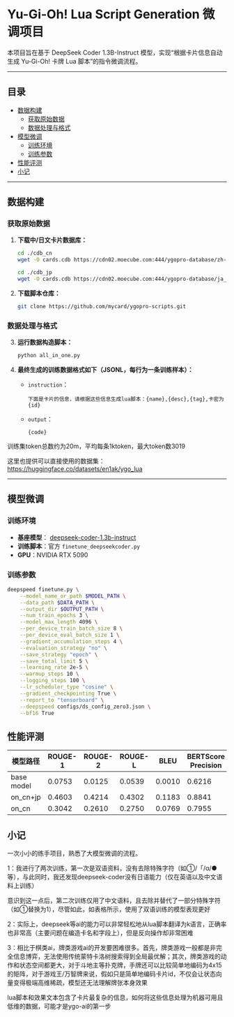 # Yu-Gi-Oh! Lua Script Generation 微调项目

本项目旨在基于 DeepSeek Coder 1.3B-Instruct 模型，实现“根据卡片信息自动生成 Yu-Gi-Oh! 卡牌 Lua 脚本”的指令微调流程。

---

## 目录

- [数据构建](#数据构建)
    - [获取原始数据](#获取原始数据)
    - [数据处理与格式](#数据处理与格式)
- [模型微调](#模型微调)
    - [训练环境](#训练环境)
    - [训练参数](#训练参数)
- [性能评测](#性能评测)
- [小记](#小记)
---

## 数据构建

### 获取原始数据

1. **下载中/日文卡片数据库：**
    ```bash
    cd ./cdb_cn
    wget -O cards.cdb https://cdn02.moecube.com:444/ygopro-database/zh-CN/cards.cdb

    cd ./cdb_jp
    wget -O cards.cdb https://cdn02.moecube.com:444/ygopro-database/ja_JP/cards.cdb
    ```

2. **下载脚本仓库：**
    ```bash
    git clone https://github.com/mycard/ygopro-scripts.git
    ```

### 数据处理与格式

3. **运行数据构造脚本：**
    ```bash
    python all_in_one.py
    ```

4. **最终生成的训练数据格式如下（JSONL，每行为一条训练样本）：**

    - `instruction`：  
      ```
      下面是卡片的信息，请根据这些信息生成lua脚本：{name},{desc},{tag},卡密为{id}
      ```
    - `output`：  
      ```
      {code}
      ```
训练集token总数约为20m，平均每条1ktoken，最大token数3019

这里也提供可以直接使用的数据集：https://huggingface.co/datasets/en1ak/ygo_lua

---

## 模型微调

### 训练环境

- **基座模型**： [deepseek-coder-1.3b-instruct](https://huggingface.co/deepseek-ai/deepseek-coder-1.3b-instruct)
- **训练脚本**：官方 `finetune_deepseekcoder.py`
- **GPU**：NVIDIA RTX 5090

### 训练参数

```bash
deepspeed finetune.py \
    --model_name_or_path $MODEL_PATH \
    --data_path $DATA_PATH \
    --output_dir $OUTPUT_PATH \
    --num_train_epochs 3 \
    --model_max_length 4096 \
    --per_device_train_batch_size 8 \
    --per_device_eval_batch_size 1 \
    --gradient_accumulation_steps 4 \
    --evaluation_strategy "no" \
    --save_strategy "epoch" \
    --save_total_limit 5 \
    --learning_rate 2e-5 \
    --warmup_steps 10 \
    --logging_steps 100 \
    --lr_scheduler_type "cosine" \
    --gradient_checkpointing True \
    --report_to "tensorboard" \
    --deepspeed configs/ds_config_zero3.json \
    --bf16 True
```

## 性能评测

| 模型路径       | ROUGE-1 | ROUGE-2 | ROUGE-L | BLEU   | BERTScore Precision | BERTScore Recall | BERTScore F1 |
|------------|---------|---------|---------|--------|---------------------|------------------|--------------|
| base model | 0.0753  | 0.0125  | 0.0539  | 0.0010 | 0.6216              | 0.6621           | 0.6400       |
| on_cn+jp   | 0.4603  | 0.4214  | 0.4302  | 0.1183 | 0.8841              | 0.8541           | 0.8673       |
| on_cn      | 0.3042  | 0.2610  | 0.2750  | 0.0769 | 0.7955              | 0.7647           | 0.7767       |


## 小记
一次小小的练手项目，熟悉了大模型微调的流程。


1：我进行了两次训练，第一次是双语资料，没有去除特殊字符（如①/「/α/●等），与此同时，我还发现deepseek-coder没有日语能力（仅在英语以及中文语料上训练）

意识到这一点后，第二次训练仅用了中文语料，且去除并替代了一部分特殊字符（如①替换为1），尽管如此，如表格所示，使用了双语训练的模型表现更好

2：实际上，deepseek等ai的能力可以非常轻松地从lua脚本翻译为k语言，正确率也非常高（主要问题在编造卡名和字段上），但是反向操作却非常困难

3：相比于棋类ai，牌类游戏ai的开发要困难很多。首先，牌类游戏一般都是非完全信息博弈，无法使用传统蒙特卡洛树搜索得到全局最优解；其次，牌类游戏的动作和状态空间都更大，对于斗地主等扑克牌，手牌还可以比较简单地编码为4x15的矩阵，对于游戏王/万智牌来说，假如只是简单地编码卡片id，不仅会让状态向量变得极端高维稀疏，模型还无法理解牌张本身效果

lua脚本和效果文本包含了卡片最复杂的信息，如何将这些信息处理为机器可用且低维的数据，可能才是ygo-ai的第一步
